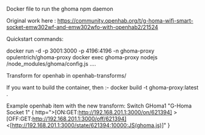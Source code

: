 Docker file to run the ghoma npm daemon

Original work here :
https://community.openhab.org/t/g-homa-wifi-smart-socket-emw302wf-and-emw302wfo-with-openhab2/21524

Quickstart commands:

docker run -d -p 3001:3000 -p 4196:4196 -n ghoma-proxy opulentrich/ghoma-proxy
docker exec ghoma-proxy nodejs /node_modules/ghoma/config.js ....

Transform for openhab in openhab-transforms/

If you want to build the container, then :-
docker build -t ghoma-proxy:latest .

Example openhab item with the new transform:
Switch GHoma1 "G-Homa Socket 1" { http=">[ON:GET:http://192.168.201.1:3000/on/621394] >[OFF:GET:http://192.168.201.1:3000/off/621394] <[http://192.168.201.1:3000/state/621394:10000:JS(ghoma.js)]" }
